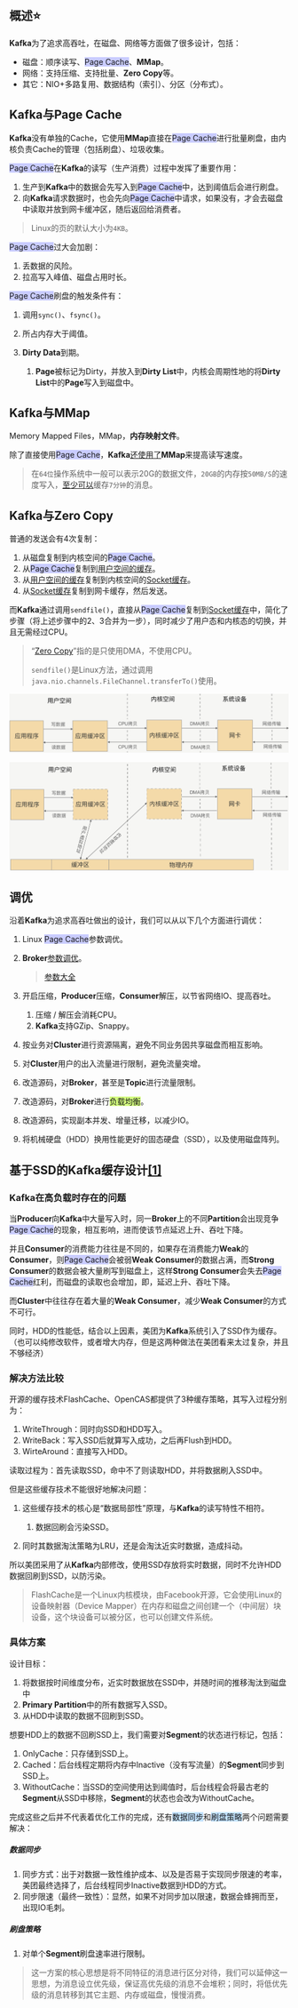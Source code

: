 ## 概述⭐

**Kafka**为了追求高吞吐，在磁盘、网络等方面做了很多设计，包括：

- 磁盘：顺序读写、<span style=background:#c9ccff>Page Cache</span>、**MMap**。
- 网络：支持压缩、支持批量、**Zero Copy**等。
- 其它：NIO+多路复用、数据结构（索引）、分区（分布式）。



## Kafka与Page Cache

**Kafka**没有单独的Cache，它使用**MMap**直接在<span style=background:#c9ccff>Page Cache</span>进行批量刷盘，由内核负责Cache的管理（包括刷盘）、垃圾收集。

<span style=background:#c9ccff>Page Cache</span>在**Kafka**的读写（生产消费）过程中发挥了重要作用：

1. 生产到**Kafka**中的数据会先写入到<span style=background:#c9ccff>Page Cache</span>中，达到阈值后会进行刷盘。
2. 向**Kafka**请求数据时，也会先向<span style=background:#c9ccff>Page Cache</span>中请求，如果没有，才会去磁盘中读取并放到网卡缓冲区，随后返回给消费者。

> Linux的页的默认大小为`4KB`。

<span style=background:#c9ccff>Page Cache</span>过大会加剧：

1. 丢数据的风险。
2. 拉高写入峰值、磁盘占用时长。

<span style=background:#c9ccff>Page Cache</span>刷盘的触发条件有：

1. 调用`sync()`、`fsync()`。

2. 所占内存大于阈值。

3. **Dirty Data**到期。

   1. **Page**被标记为Dirty，并放入到**Dirty List**中，内核会周期性地的将**Dirty List**中的**Page**写入到磁盘中。

   

## Kafka与MMap

Memory Mapped Files，MMap，**内存映射文件**。

除了直接使用<span style=background:#c9ccff>Page Cache</span>，**Kafka**[还使用了](http://mp.weixin.qq.com/s?__biz=MzIxMjAzMDA1MQ==&mid=2648945468&idx=1&sn=b622788361b384e152080b60e5ea69a7#rd&utm_source=tuicool&utm_medium=referral)**MMap**来提高读写速度。

> 在`64位`操作系统中一般可以表示20G的数据文件，`20GB`的内存按`50MB/S`的速度写入，[至少可以](https://blog.csdn.net/suifeng3051/article/details/48053965#52-集群大小)缓存`7分钟`的消息。



## Kafka与Zero Copy

普通的发送会有4次复制：

1. 从磁盘复制到内核空间的<span style=background:#c9ccff>Page Cache</span>。
2. 从<span style=background:#c9ccff>Page Cache</span>复制到<u>用户空间的缓存</u>。
3. 从<u>用户空间的缓存</u>复制到内核空间的<u>Socket缓存</u>。
4. 从<u>Socket缓存</u>复制到网卡缓存，然后发送。

而**Kafka**通过调用`sendfile()`，直接从<span style=background:#c9ccff>Page Cache</span>复制到<u>Socket缓存</u>中，简化了步骤（将上述步骤中的2、3合并为一步），同时减少了用户态和内核态的切换，并且无需经过CPU。

> “[Zero Copy](https://www.cnblogs.com/rickiyang/p/13265043.html)”指的是只使用DMA，不使用CPU。
>
> `sendfile()`是Linux方法，通过调用`java.nio.channels.FileChannel.transferTo()`使用。

![](../images/4/copy_normal.png)

![](../images/4/copy_zero.png)



## 调优

沿着**Kafka**为追求高吞吐做出的设计，我们可以从以下几个方面进行调优：

1. Linux <span style=background:#c9ccff>Page Cache</span>参数调优。

2. **Broker**[参数调优](https://my.oschina.net/vivotech/blog/4524883)。

   > [参数大全](https://blog.csdn.net/suifeng3051/article/details/48053965#六kafka主要配置)

3. 开启压缩，**Producer**压缩，**Consumer**解压，以节省网络IO、提高吞吐。

   1. 压缩 / 解压会消耗CPU。
   2. **Kafka**支持GZip、Snappy。

4. 按业务对**Cluster**进行资源隔离，避免不同业务因共享磁盘而相互影响。

5. 对**Cluster**用户的出入流量进行限制，避免流量突增。

6. 改造源码，对**Broker**，甚至是**Topic**进行流量限制。

7. 改造源码，对**Broker**进行<span style=background:#d4fe7f>负载均衡</span>。

8. 改造源码，实现副本并发、增量迁移，以减少IO。

9. 将机械硬盘（HDD）换用性能更好的固态硬盘（SSD），以及使用磁盘阵列。



## 基于SSD的Kafka缓存设计[[1]](https://tech.meituan.com/2021/01/14/kafka-ssd.html)

### Kafka在高负载时存在的问题

当**Producer**向**Kafka**中大量写入时，同一**Broker**上的不同**Partition**会出现竞争<span style=background:#c9ccff>Page Cache</span>的现象，相互影响，进而使该节点延迟上升、吞吐下降。

并且**Consumer**的消费能力往往是不同的，如果存在消费能力**Weak**的**Consumer**，则<span style=background:#c9ccff>Page Cache</span>会被弱**Weak Consumer**的数据占满，而**Strong Consumer**的数据会被大量刷写到磁盘上，这样**Strong Consumer**会失去<span style=background:#c9ccff>Page Cache</span>红利，而磁盘的读取也会增加，即，延迟上升、吞吐下降。

而**Cluster**中往往存在着大量的**Weak Consumer**，减少**Weak Consumer**的方式不可行。

同时，HDD的性能低，结合以上因素，美团为**Kafka**系统引入了SSD作为缓存。（也可以纯修改软件，或者增大内存，但是这两种做法在美团看来太过复杂，并且不够经济）

### 解决方法比较

开源的缓存技术FlashCache、OpenCAS都提供了3种缓存策略，其写入过程分别为：

1. WriteThrough：同时向SSD和HDD写入。
2. WriteBack：写入SSD后就算写入成功，之后再Flush到HDD。
3. WirteAround：直接写入HDD。

读取过程为：首先读取SSD，命中不了则读取HDD，并将数据刷入SSD中。

但是这些缓存技术不能很好地解决问题：

1. 这些缓存技术的核心是“数据局部性”原理，与**Kafka**的读写特性不相符。

   1. 数据回刷会污染SSD。

3. 同时其数据淘汰策略为LRU，还是会淘汰近实时数据，造成抖动。

所以美团采用了从**Kafka**内部修改，使用SSD存放将实时数据，同时不允许HDD数据回刷到SSD，以防污染。

> FlashCache是一个Linux内核模块，由Facebook开源，它会使用Linux的设备映射器（Device Mapper）在内存和磁盘之间创建一个（中间层）块设备，这个块设备可以被分区，也可以创建文件系统。

### 具体方案

设计目标：

1. 将数据按时间维度分布，近实时数据放在SSD中，并随时间的推移淘汰到磁盘中
2. **Primary Partition**中的所有数据写入SSD。
3. 从HDD中读取的数据不回刷到SSD。

想要HDD上的数据不回刷SSD上，我们需要对**Segment**的状态进行标记，包括：

1. OnlyCache：只存储到SSD上。
2. Cached：后台线程定期将内存中Inactive（没有写流量）的**Segment**同步到SSD上。
3. WithoutCache：当SSD的空间使用达到阈值时，后台线程会将最古老的**Segment**从SSD中移除，**Segment**的状态也会改为WithoutCache。

完成这些之后并不代表着优化工作的完成，还有<span style=background:#c2e2ff>数据同步</span>和<span style=background:#c2e2ff>刷盘策略</span>两个问题需要解决：

##### 数据同步

1. 同步方式：出于对数据一致性维护成本、以及是否易于实现同步限速的考率，美团最终选择了，后台线程同步Inactive数据到HDD的方式。
2. 同步限速（最终一致性）：显然，如果不对同步加以限速，数据会蜂拥而至，出现IO毛刺。

##### 刷盘策略

1. 对单个**Segment**刷盘速率进行限制。

> 这一方案的核心思想是将不同特征的消息进行区分对待，我们可以延伸这一思想，为消息设立优先级，保证高优先级的消息不会堆积；同时，将低优先级的消息转移到其它主题、内存或磁盘，慢慢消费。